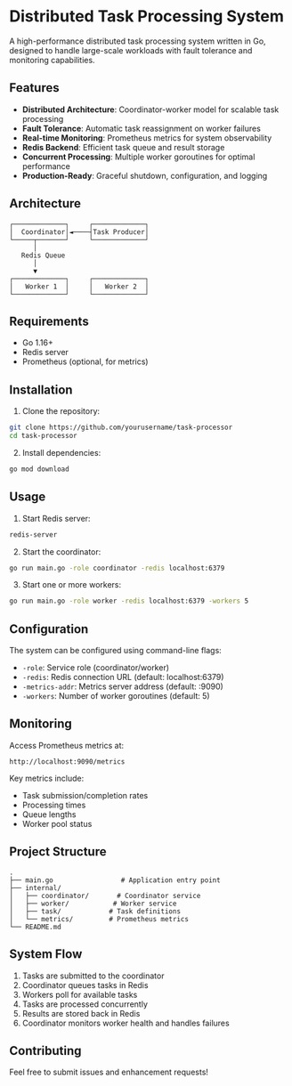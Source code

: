 # Distributed Task Processing System

A high-performance distributed task processing system written in Go, designed to handle large-scale workloads with fault tolerance and monitoring capabilities.

## Features

- **Distributed Architecture**: Coordinator-worker model for scalable task processing
- **Fault Tolerance**: Automatic task reassignment on worker failures
- **Real-time Monitoring**: Prometheus metrics for system observability
- **Redis Backend**: Efficient task queue and result storage
- **Concurrent Processing**: Multiple worker goroutines for optimal performance
- **Production-Ready**: Graceful shutdown, configuration, and logging

## Architecture

```
┌─────────────┐     ┌─────────────┐
│  Coordinator│◄────┤Task Producer│
└─────┬───────┘     └─────────────┘
      │
   Redis Queue
      │
      ▼
┌─────────────┐     ┌─────────────┐
│   Worker 1  │     │   Worker 2  │
└─────────────┘     └─────────────┘
```

## Requirements

- Go 1.16+
- Redis server
- Prometheus (optional, for metrics)

## Installation

1. Clone the repository:
```bash
git clone https://github.com/yourusername/task-processor
cd task-processor
```

2. Install dependencies:
```bash
go mod download
```

## Usage

1. Start Redis server:
```bash
redis-server
```

2. Start the coordinator:
```bash
go run main.go -role coordinator -redis localhost:6379
```

3. Start one or more workers:
```bash
go run main.go -role worker -redis localhost:6379 -workers 5
```

## Configuration

The system can be configured using command-line flags:

- `-role`: Service role (coordinator/worker)
- `-redis`: Redis connection URL (default: localhost:6379)
- `-metrics-addr`: Metrics server address (default: :9090)
- `-workers`: Number of worker goroutines (default: 5)

## Monitoring

Access Prometheus metrics at:
```
http://localhost:9090/metrics
```

Key metrics include:
- Task submission/completion rates
- Processing times
- Queue lengths
- Worker pool status

## Project Structure

```
.
├── main.go                 # Application entry point
├── internal/
│   ├── coordinator/       # Coordinator service
│   ├── worker/           # Worker service
│   ├── task/            # Task definitions
│   └── metrics/         # Prometheus metrics
└── README.md
```

## System Flow

1. Tasks are submitted to the coordinator
2. Coordinator queues tasks in Redis
3. Workers poll for available tasks
4. Tasks are processed concurrently
5. Results are stored back in Redis
6. Coordinator monitors worker health and handles failures

## Contributing

Feel free to submit issues and enhancement requests!